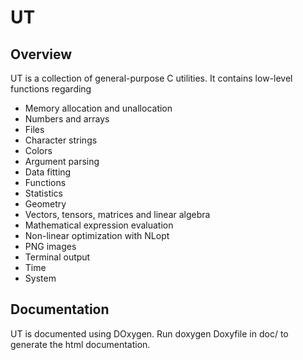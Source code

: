 # UT

## Overview

UT is a collection of general-purpose C utilities.  It contains low-level functions regarding

  * Memory allocation and unallocation
  * Numbers and arrays
  * Files
  * Character strings
  * Colors
  * Argument parsing
  * Data fitting
  * Functions
  * Statistics
  * Geometry
  * Vectors, tensors, matrices and linear algebra
  * Mathematical expression evaluation
  * Non-linear optimization with NLopt
  * PNG images
  * Terminal output
  * Time
  * System

## Documentation

UT is documented using DOxygen.  Run doxygen Doxyfile in doc/ to generate the
html documentation.
